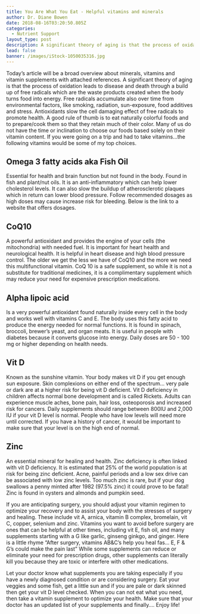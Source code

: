 ```yaml
---
title: You Are What You Eat - Helpful vitamins and minerals
author: Dr. Diane Bowen
date: 2018-08-16T03:20:50.805Z
categories:
  - Nutrient Support
layout_type: post
description: A significant theory of aging is that the process of oxidation leads to disease and death through a build up of free radicals which are the waste products created when the body turns food into energy. Free radicals accumulate also over time from environmental factors, like smoking, radiation, sun-exposure, food additives and stress. Antioxidants slow the cell damaging effect of free radicals to promote health.
lead: false
banner: /images/iStock-1050035316.jpg
---
```


Today’s article will be a broad overview about minerals, vitamins and vitamin supplements with attached references. A significant theory of aging is that the process of oxidation leads to disease and death through a build up of free radicals which are the waste products created when the body turns food into energy. Free radicals accumulate also over time from environmental factors, like smoking, radiation, sun-exposure, food additives and stress. Antioxidants slow the cell damaging effect of free radicals to promote health. A good rule of thumb is to eat naturally colorful foods and to prepare/cook them so that they retain much of their color. Many of us do not have the time or inclination to choose our foods based solely on their vitamin content. If you were going on a trip and had to take vitamins…the following vitamins would be some of my top choices.

## Omega 3 fatty acids aka Fish Oil
Essential for health and brain function but not found in the body. Found in fish and plant/nut oils. It is an anti-inflammatory which can help lower cholesterol levels. It can also slow the buildup of atherosclerotic plaques which in return can lower blood pressure. Follow recommended dosages as high doses may cause increase risk for bleeding. Below is the link to a website that
offers dosages.

## CoQ10
A powerful antioxidant and provides the engine of your cells (the mitochondria) with needed fuel. It is important for heart health and neurological health. It is helpful in heart disease and high blood pressure control. The older we get the less we have of CoQ10 and the more we need this multifunctional vitamin. CoQ 10 is a safe supplement, so while it is not a substitute for traditional medicines, it is a complimentary supplement which may reduce your need for expensive prescription medications.

## Alpha lipoic acid
Is a very powerful antioxidant found naturally inside every cell in the body and works well with vitamins C and E. The body uses this fatty acid to produce the energy needed for normal functions. It is found in spinach, broccoli, brewer’s yeast, and organ meats. It is useful in people with diabetes because it converts glucose into energy. Daily doses are 50 - 100 mg or higher depending on health needs.

## Vit D
Known as the sunshine vitamin. Your body makes vit D if you get enough sun exposure. Skin complexions on either end of the spectrum… very pale or dark are at a higher risk for being vit D deficient. Vit D deficiency in children affects normal bone development and is called Rickets. Adults can experience muscle aches, bone pain, hair loss, osteoporosis and increased risk for cancers. Daily supplements should range between 800IU and 2,000 IU if your vit D level is normal. People who have low levels will need more until corrected. If you have a history of cancer, it would be important to make sure that your level is on the
high end of normal.

## Zinc
An essential mineral for healing and health. Zinc deficiency is often linked with vit D deficiency. It is estimated that 25% of the world population is at risk for being zinc deficient. Acne, painful periods and a low sex drive can be associated with low
zinc levels. Too much zinc is rare, but if your dog swallows a penny minted after 1982 (97.5% zinc) it could prove to be fatal! Zinc is found in oysters and almonds and pumpkin seed.

If you are anticipating surgery, you should adjust your vitamin regimen to optimize your recovery and to assist your body with the stresses of surgery and healing. These include vit A, arnica, vitamin B complex, bromelain, vit C, copper, selenium and zinc. Vitamins you want to avoid before surgery are ones that can be helpful at other times, including vit E, fish oil, and many supplements starting with a G like garlic, ginseng ginkgo, and ginger. Here is a little rhyme “After surgery, vitamins AB&amp;C’s help you heal fas...  E, F &amp; G’s could make the pain last” While some supplements can reduce or eliminate your need for prescription drugs, other supplements can literally kill you because they are toxic or interfere with other medications.

Let your doctor know what supplements you are taking especially if you have a newly diagnosed condition or are considering surgery.
Eat your veggies and some fish, get a little sun and if you are pale or dark skinned then get your vit D level checked. When you can not eat what you need, then take a vitamin supplement to optimize your health. Make sure that your doctor has an updated list of your supplements and finally…. Enjoy life!
